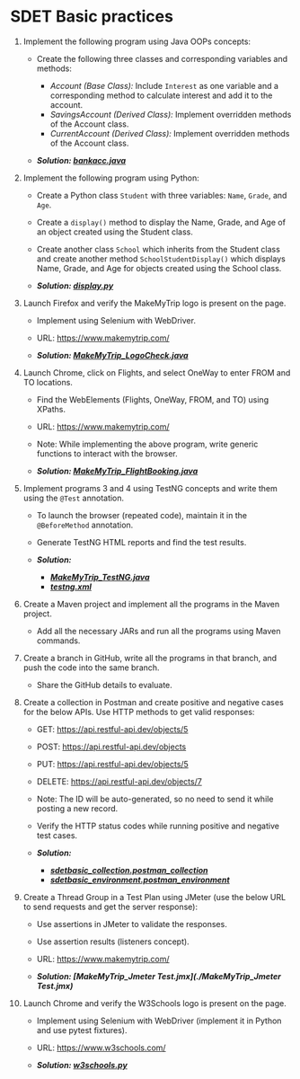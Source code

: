 # SDET Basic practices

1. Implement the following program using Java OOPs concepts:
	- Create the following three classes and corresponding variables and methods:
		- *Account (Base Class):* Include `Interest` as one variable and a corresponding method to calculate interest and add it to the account.
		- *SavingsAccount (Derived Class):* Implement overridden methods of the Account class.
		- *CurrentAccount (Derived Class):* Implement overridden methods of the Account class.

    - ***Solution: [bankacc.java](./bankacc.java)***
      
2. Implement the following program using Python:
	- Create a Python class `Student` with three variables: `Name`, `Grade`, and `Age`.
	- Create a `display()` method to display the Name, Grade, and Age of an object created using the Student class.
	- Create another class `School` which inherits from the Student class and create another method `SchoolStudentDisplay()` which displays Name, Grade, and Age for objects created using the School class.

    - ***Solution: [display.py](./display.py)***

3. Launch Firefox and verify the MakeMyTrip logo is present on the page.
	- Implement using Selenium with WebDriver.
	- URL: https://www.makemytrip.com/

	- ***Solution: [MakeMyTrip_LogoCheck.java](./MakeMyTrip_LogoCheck.java)***

4. Launch Chrome, click on Flights, and select OneWay to enter FROM and TO locations.
	- Find the WebElements (Flights, OneWay, FROM, and TO) using XPaths.
	- URL: https://www.makemytrip.com/
	- Note: While implementing the above program, write generic functions to interact with the browser.

	- ***Solution: [MakeMyTrip_FlightBooking.java](./MakeMyTrip_FlightBooking.java)***

5. Implement programs 3 and 4 using TestNG concepts and write them using the `@Test` annotation.
	- To launch the browser (repeated code), maintain it in the `@BeforeMethod` annotation.
	- Generate TestNG HTML reports and find the test results.

	- ***Solution:***
 		- ***[MakeMyTrip_TestNG.java](./MakeMyTrip_TestNG.java)***
   		- ***[testng.xml](./testng.xml)***

6. Create a Maven project and implement all the programs in the Maven project.
	- Add all the necessary JARs and run all the programs using Maven commands.

7. Create a branch in GitHub, write all the programs in that branch, and push the code into the same branch.
	- Share the GitHub details to evaluate.

8. Create a collection in Postman and create positive and negative cases for the below APIs. Use HTTP methods to get valid responses:
	- GET: https://api.restful-api.dev/objects/5
	- POST: https://api.restful-api.dev/objects
	- PUT: https://api.restful-api.dev/objects/5
	- DELETE: https://api.restful-api.dev/objects/7
	- Note: The ID will be auto-generated, so no need to send it while posting a new record.
	- Verify the HTTP status codes while running positive and negative test cases.
	
 	- ***Solution:***
 		- ***[sdetbasic_collection.postman_collection](./sdetbasic_collection.postman_collection)***
   		- ***[sdetbasic_environment.postman_environment](./sdetbasic_environment.postman_environment)***

9. Create a Thread Group in a Test Plan using JMeter (use the below URL to send requests and get the server response):
	- Use assertions in JMeter to validate the responses.
	- Use assertion results (listeners concept).
	- URL: https://www.makemytrip.com/

    - ***Solution: [MakeMyTrip_Jmeter Test.jmx](./MakeMyTrip_Jmeter Test.jmx)***
      
10. Launch Chrome and verify the W3Schools logo is present on the page.
	- Implement using Selenium with WebDriver (implement it in Python and use pytest fixtures).
	- URL: https://www.w3schools.com/

    - ***Solution: [w3schools.py](./w3schools.py)***
